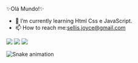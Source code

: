  ✨Olá Mundo!✨ 
 
- 🌱 I’m currently learning Html Css e JavaScript.
- 📫 How to reach me:sellis.joyce@gmail.com

<div>
   <a href = "mailto:sellis.joyce@gmail.com"><img src="https://img.shields.io/badge/-Gmail-%23333?style=for-the-badge&logo=gmail&logoColor=white" target="_blank"></a>
   <a href="www.linkedin.com/in/joycepicelifrontend" target="_blank"><img src="https://img.shields.io/badge/-LinkedIn-%230077B5?style=for-the-badge&logo=linkedin&logoColor=white" target="_blank"></a>
   <a href="www.instagran.com/@joyce.sellis" target="_blank"><img src="https://img.shields.io/badge/-Instagram-%23E4405F?style=for-the-badge&logo=instagram&logoColor=white" target="_blank"></a> 
</div> 

  ![Snake animation](https://github.com/JoyceSellis/JoyceSellis/blob/output/github-contribution-grid-snake.svg)


